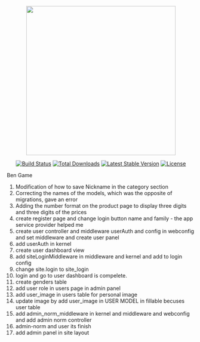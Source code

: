 <p align="center"><a href="https://laravel.com" target="_blank"><img src="https://raw.githubusercontent.com/laravel/art/master/logo-lockup/5%20SVG/2%20CMYK/1%20Full%20Color/laravel-logolockup-cmyk-red.svg" width="400"></a></p>

<p align="center">
<a href="https://travis-ci.org/laravel/framework"><img src="https://travis-ci.org/laravel/framework.svg" alt="Build Status"></a>
<a href="https://packagist.org/packages/laravel/framework"><img src="https://img.shields.io/packagist/dt/laravel/framework" alt="Total Downloads"></a>
<a href="https://packagist.org/packages/laravel/framework"><img src="https://img.shields.io/packagist/v/laravel/framework" alt="Latest Stable Version"></a>
<a href="https://packagist.org/packages/laravel/framework"><img src="https://img.shields.io/packagist/l/laravel/framework" alt="License"></a>
</p>

Ben Game

1. Modification of how to save Nickname in the category section
2. Correcting the names of the models, which was the opposite of migrations, gave an error
3. Adding the number format on the product page to display three digits and three digits of the prices
4. create register page and change login button name and family - the app service provider helped me
5. create user controller and middleware userAuth and config in webconfig and set middleware and create user panel
6. add userAuth in kernel
7. create user dashboard view
8. add siteLoginMiddleware in middleware and kernel and add to login config
9. change site.login to site_login
10. login and go to user dashboard is compelete.
11. create genders table 
12. add user role in users page in admin panel
13. add user_image in users table for personal image
14. update image by add user_image in USER MODEL in fillable becuses user table
15. add admin_norm_middleware in kernel and middleware and webconfig and add admin norm controller
16. admin-norm and user its finish
17. add admin panel in site layout

